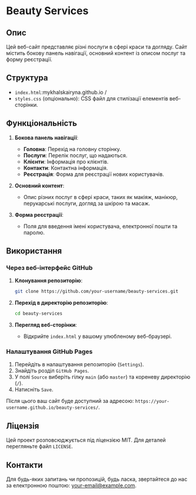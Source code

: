 # Beauty Services

## Опис

Цей веб-сайт представляє різні послуги в сфері краси та догляду. Сайт містить бокову панель навігації, основний контент із описом послуг та форму реєстрації.

## Структура

- `index.html`:mykhalskairyna.github.io
/
- `styles.css` (опціонально): CSS файл для стилізації елементів веб-сторінки.

## Функціональність

1. **Бокова панель навігації**:
   - **Головна**: Перехід на головну сторінку.
   - **Послуги**: Перелік послуг, що надаються.
   - **Клієнти**: Інформація про клієнтів.
   - **Контакти**: Контактна інформація.
   - **Реєстрація**: Форма для реєстрації нових користувачів.

2. **Основний контент**:
   - Опис різних послуг в сфері краси, таких як макіяж, манікюр, перукарські послуги, догляд за шкірою та масаж.

3. **Форма реєстрації**:
   - Поля для введення імені користувача, електронної пошти та паролю.

## Використання

### Через веб-інтерфейс GitHub

1. **Клонування репозиторію**:
    ```bash
    git clone https://github.com/your-username/beauty-services.git
    ```

2. **Перехід в директорію репозиторію**:
    ```bash
    cd beauty-services
    ```

3. **Перегляд веб-сторінки**:
   - Відкрийте `index.html` у вашому улюбленому веб-браузері.

### Налаштування GitHub Pages

1. Перейдіть в налаштування репозиторію (`Settings`).
2. Знайдіть розділ `GitHub Pages`.
3. У полі `Source` виберіть гілку `main` (або `master`) та кореневу директорію (`/`).
4. Натисніть `Save`.

Після цього ваш сайт буде доступний за адресою: `https://your-username.github.io/beauty-services/`.

## Ліцензія

Цей проект розповсюджується під ліцензією MIT. Для деталей перегляньте файл `LICENSE`.

## Контакти

Для будь-яких запитань чи пропозицій, будь ласка, звертайтеся до нас за електронною поштою: [your-email@example.com](mailto:your-email@example.com).


